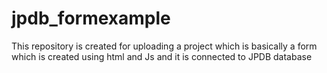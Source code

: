 # jpdb_formexample
This repository is created for uploading a project which is basically a form which is created using html and Js and it is connected to JPDB database 
